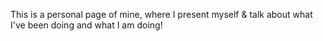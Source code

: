 
This is a personal page of mine, where I present myself & talk about what I've been doing and what I am doing!
